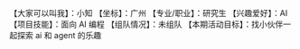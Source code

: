 【大家可以叫我】：小知
【坐标】：广州
【专业/职业】：研究生
【兴趣爱好】：AI
【项目技能】：面向 AI 编程
【组队情况】：未组队
【本期活动目标】：找小伙伴一起探索 ai 和 agent 的乐趣
